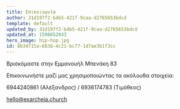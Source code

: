 ```yaml
---
title: Επικοινωνία
author: 31d197f2-b4b5-421f-9caa-d2765653bdcd
template: default
updated_by: 31d197f2-b4b5-421f-9caa-d2765653bdcd
updated_at: 1598052043
hero_image: hip-hop.jpg
id: 8b34715a-6838-4c21-bc77-1d7ae3b1f3cc
---
```

Βρισκόμαστε στην Εμμανουήλ Μπενάκη 83

Επικοινωνήστε μαζί μας χρησιμοποιώντας τα ακόλουθα στοιχεία:

6944240861 (Αλέξανδρος) / 6936174783 (Τιμόθεος)

hello@exarcheia.church